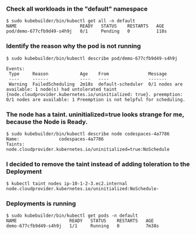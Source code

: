 ### Check all workloads in the "default" namespace
```
$ sudo kubebuilder/bin/kubectl get all -n default
NAME                        READY   STATUS    RESTARTS   AGE
pod/demo-677cfb9d49-s4h9j   0/1     Pending   0          118s
```

### Identify the reason why the pod is not running
```
$ sudo kubebuilder/bin/kubectl describe pod/demo-677cfb9d49-s4h9j

Events:
 Type     Reason            Age    From               Message
 ----     ------            ----   ----               -------
 Warning  FailedScheduling  2m18s  default-scheduler  0/1 nodes are available: 1 node(s) had untolerated taint {node.cloudprovider.kubernetes.io/uninitialized: true}. preemption: 0/1 nodes are available: 1 Preemption is not helpful for scheduling.
```

### The node has a taint. uninitialized=true looks strange for me, because the Node is Ready.
```
$ sudo kubebuilder/bin/kubectl describe node codespaces-4a7786
Name:               codespaces-4a7786
Taints:             node.cloudprovider.kubernetes.io/uninitialized=true:NoSchedule
```

### I decided to remove the taint instead of adding toleration to the Deployment
```
$ kubectl taint nodes ip-10-1-2-3.ec2.internal node.cloudprovider.kubernetes.io/uninitialized:NoSchedule-
```

### Deployments is running 
```
$ sudo kubebuilder/bin/kubectl get pods -n default
NAME                    READY   STATUS    RESTARTS   AGE
demo-677cfb9d49-s4h9j   1/1     Running   0          7m38s
```